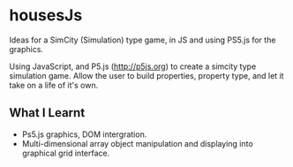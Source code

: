 # housesJs
Ideas for a SimCity (Simulation) type game, in JS and using PS5.js for the graphics.

Using JavaScript, and P5.js (http://p5js.org) to create a simcity type simulation game.
Allow the user to build properties, property type, and let it take on a life of it's own.

## What I Learnt
* Ps5.js graphics, DOM intergration.
* Multi-dimensional array object manipulation and displaying into graphical grid interface.


